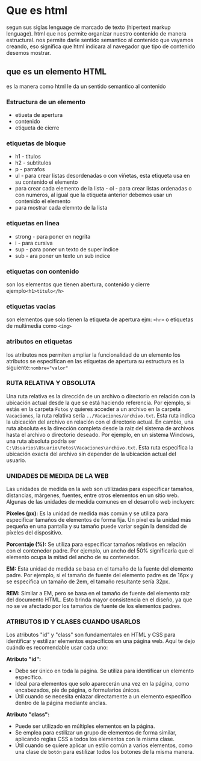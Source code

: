 # Que es html
segun sus siglas lenguage de marcado de texto (hipertext markup lenguage).
html que nos permite organizar nuestro contenido de manera estructural.
nos permite darle sentido semantico al contenido que vayamos creando, eso significa que html indicara al navegador que tipo de contenido desemos mostrar.
## que es un elemento HTML 
es la manera como html le da un sentido semantico al contenido 
### Estructura de un elemento 
 - etiueta de apertura 
 - contenido
 - etiqueta de cierre 
### etiquetas de bloque 
- h1 - titulos
- h2 - subtitulos
- p - parrafos 
- ul - para crear listas desordenadas o con viñetas, esta etiqueta usa en su contenido el elemento<li>para crear cada elemento de la lista - ol - para crear listas ordenadas o con numeros, al igual que la etiqueta anterior debemos usar un contenido el elemento <li> para mostrar cada elemnto de la lista
### etiquetas en linea 
- strong - para poner en negrita 
- i - para cursiva
- sup - para poner un texto de super indice 
- sub - ara poner un texto un sub indice 
### etiquetas con contenido 
son los elementos que tienen abertura, contenido y cierre ejemplo`<h1>titulo</h>`
### etiquetas vacias 
son elementos que solo tienen la etiqueta de apertura ejm: `<hr>` o etiquetas de multimedia como `<img>`
### atributos en etiquetas
los atributos nos permiten ampliar la funcionalidad de un elemento los atributos se especifican en las etiquetas de apertura su estructura es la siguiente:`nombre="valor"`
### RUTA RELATIVA Y OBSOLUTA
Una ruta relativa es la dirección de un archivo o directorio en relación con la ubicación actual desde la que se está haciendo referencia. Por ejemplo, si estás en la carpeta `Fotos` y quieres acceder a un archivo en la carpeta `Vacaciones`, la ruta relativa sería `../Vacaciones/archivo.txt`. Esta ruta indica la ubicación del archivo en relación con el directorio actual.
En cambio, una ruta absoluta es la dirección completa desde la raíz del sistema de archivos hasta el archivo o directorio deseado. Por ejemplo, en un sistema Windows, una ruta absoluta podría ser `C:\Usuarios\Usuario\Fotos\Vacaciones\archivo.txt`. Esta ruta especifica la ubicación exacta del archivo sin depender de la ubicación actual del usuario.
### UNIDADES DE MEDIDA DE LA WEB
Las unidades de medida en la web son utilizadas para especificar tamaños, distancias, márgenes, fuentes, entre otros elementos en un sitio web. Algunas de las unidades de medida comunes en el desarrollo web incluyen:

**Píxeles (px):** Es la unidad de medida más común y se utiliza para especificar tamaños de elementos de forma fija. Un píxel es la unidad más pequeña en una pantalla y su tamaño puede variar según la densidad de píxeles del dispositivo.

**Porcentaje (%):** Se utiliza para especificar tamaños relativos en relación con el contenedor padre. Por ejemplo, un ancho del 50% significaría que el elemento ocupa la mitad del ancho de su contenedor.

**EM:** Esta unidad de medida se basa en el tamaño de la fuente del elemento padre. Por ejemplo, si el tamaño de fuente del elemento padre es de 16px y se especifica un tamaño de 2em, el tamaño resultante sería 32px.

**REM:** Similar a EM, pero se basa en el tamaño de fuente del elemento raíz del documento HTML. Esto brinda mayor consistencia en el diseño, ya que no se ve afectado por los tamaños de fuente de los elementos padres.
### ATRIBUTOS ID Y CLASES CUANDO USARLOS 
Los atributos "id" y "class" son fundamentales en HTML y CSS para identificar y estilizar elementos específicos en una página web. Aquí te dejo cuándo es recomendable usar cada uno:

**Atributo "id":**
- Debe ser único en toda la página. Se utiliza para identificar un elemento específico.
- Ideal para elementos que solo aparecerán una vez en la página, como encabezados, pie de página, o formularios únicos.
- Útil cuando se necesita enlazar directamente a un elemento específico dentro de la página mediante anclas.
  
**Atributo "class":**
- Puede ser utilizado en múltiples elementos en la página.
- Se emplea para estilizar un grupo de elementos de forma similar, aplicando reglas CSS a todos los elementos con la misma clase.
- Útil cuando se quiere aplicar un estilo común a varios elementos, como una clase de `botón` para estilizar todos los botones de la misma manera.